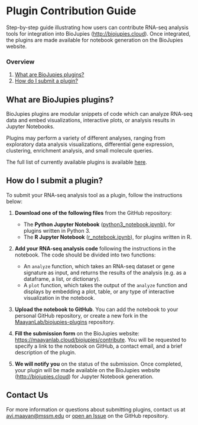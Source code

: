 # Plugin Contribution Guide
Step-by-step guide illustrating how users can contribute RNA-seq analysis tools for integration into BioJupies (http://biojupies.cloud). Once integrated, the plugins are made available for notebook generation on the BioJupies website.

### Overview
1. [What are BioJupies plugins?](#what-are-biojupies-plugins)
2. [How do I submit a plugin?](#how-do-i-submit-a-plugin)

## What are BioJupies plugins?
BioJupies plugins are modular snippets of code which can analyze RNA-seq data and embed visualizations, interactive plots, or analysis results in Jupyter Notebooks.

Plugins may perform a variety of different analyses, ranging from exploratory data analysis visualizations, differential gene expression, clustering, enrichment analysis, and small molecule queries.

The full list of currently available plugins is available [here](https://github.com/MaayanLab/biojupies-plugins#what-plugins-are-currently-available).

## How do I submit a plugin?
To submit your RNA-seq analysis tool as a plugin, follow the instructions below:

1. **Download one of the following files** from the GitHub repository:
    * The **Python Jupyter Notebook** ([python3_notebook.ipynb](https://github.com/MaayanLab/biojupies-plugins/blob/master/contribute/python3_notebook.ipynb)), for plugins written in Python 3.
    * The **R Jupyter Notebook** ([r_notebook.ipynb](https://github.com/MaayanLab/biojupies-plugins/blob/master/contribute/r_notebook.ipynb)), for plugins written in R.

2. **Add your RNA-seq analysis code** following the instructions in the notebook. The code should be divided into two functions:
    * An `analyze` function, which takes an RNA-seq dataset or gene signature as input, and returns the results of the analysis (e.g. as a dataframe, a list, or dictionary).
    * A `plot` function, which takes the output of the `analyze` function and displays by embedding a plot, table, or any type of interactive visualization in the notebook.

3. **Upload the notebook to GitHub**. You can add the notebook to your personal GitHub repository, or create a new fork in the [MaayanLab/biojupies-plugins](https://github.com/MaayanLab/biojupies-plugins) repository.

4. **Fill the submission form** on the BioJupies website: https://maayanlab.cloud/biojupies/contribute. You will be requested to specify a link to the notebook on GitHub, a contact email, and a brief description of the plugin.

5. **We will notify you** on the status of the submission. Once completed, your plugin will be made available on the BioJupies website (http://biojupies.cloud) for Jupyter Notebook generation.

## Contact Us
For more information or questions about submitting plugins, contact us at avi.maayan@mssm.edu or [open an Issue](https://github.com/MaayanLab/biojupies-plugins/issues/new) on the GitHub repository. 